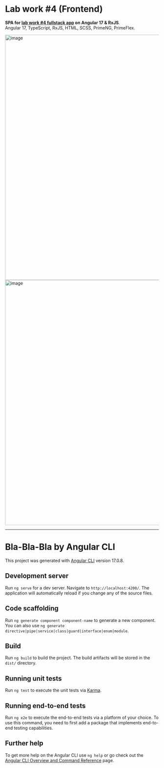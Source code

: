# Lab work #4 (Frontend)

**SPA for [lab work #4 fullstack app](https://github.com/foliageh/itmo-web-lab4) on Angular 17 & RxJS**.  
Angular 17, TypeScript, RxJS, HTML, SCSS, PrimeNG, PrimeFlex.

<img src="https://github.com/foliageh/itmo-web-lab4/assets/46216950/7900419f-3e09-47db-b441-61c95821d755" alt="image" width="800"><br>
<img src="https://github.com/foliageh/itmo-web-lab4/assets/46216950/2bd81da9-3928-4270-bc42-c5a75a252ee5" alt="image" width="800">

---

# Bla-Bla-Bla by Angular CLI

This project was generated with [Angular CLI](https://github.com/angular/angular-cli) version 17.0.8.

## Development server

Run `ng serve` for a dev server. Navigate to `http://localhost:4200/`. The application will automatically reload if you
change any of the source files.

## Code scaffolding

Run `ng generate component component-name` to generate a new component. You can also
use `ng generate directive|pipe|service|class|guard|interface|enum|module`.

## Build

Run `ng build` to build the project. The build artifacts will be stored in the `dist/` directory.

## Running unit tests

Run `ng test` to execute the unit tests via [Karma](https://karma-runner.github.io).

## Running end-to-end tests

Run `ng e2e` to execute the end-to-end tests via a platform of your choice. To use this command, you need to first add a
package that implements end-to-end testing capabilities.

## Further help

To get more help on the Angular CLI use `ng help` or go check out
the [Angular CLI Overview and Command Reference](https://angular.io/cli) page.
